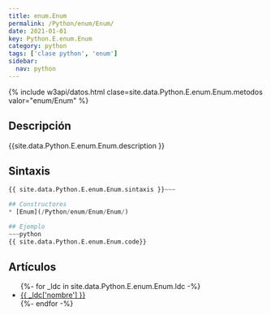 ```yaml
---
title: enum.Enum
permalink: /Python/enum/Enum/
date: 2021-01-01
key: Python.E.enum.Enum
category: python
tags: ['clase python', 'enum']
sidebar: 
  nav: python
---
```


{% include w3api/datos.html clase=site.data.Python.E.enum.Enum.metodos valor="enum/Enum" %}

## Descripción
{{site.data.Python.E.enum.Enum.description }}

## Sintaxis
~~~python
{{ site.data.Python.E.enum.Enum.sintaxis }}~~~

## Constructores
* [Enum](/Python/enum/Enum/Enum/)

## Ejemplo
~~~python
{{ site.data.Python.E.enum.Enum.code}}
~~~

## Artículos
<ul>
{%- for _ldc in site.data.Python.E.enum.Enum.ldc -%}
   <li>
       <a href="{{_ldc['url'] }}">{{ _ldc['nombre'] }}</a>
   </li>
{%- endfor -%}
</ul>

